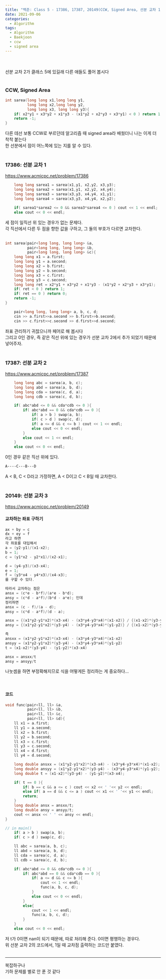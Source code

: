 ```yaml
---
title: "백준: Class 5 - 17386, 17387, 20149(CCW, Signed Area, 선분 교차 1, 2, 3)"
date: 2021-09-06
categories:
  - Algorithm
tags:
  - Algorithm
  - Baekjoon
  - ccw
  - signed area
---
```


<br></br>
선분 교차 2가 클래스 5에 있길래 다른 애들도 풀어 봅시다
<br></br>

### CCW, Signed Area
```cpp
int sarea(long long x1,long long y1,
          long long x2,long long y2,
          long long x3, long long y3){
    if( x2*y1 + x3*y2 + x1*y3 - (x1*y2 + x2*y3 + x3*y1) < 0 ) return 1;
    return -1;
}
```
다른 데선 보통 CCW로 부르던데 알고리즘 때 signed area라 배웠더니 나는 이게 더 착착 붙는다  
한 선분에서 점이 어느쪽에 있는 지를 알 수 있다.
<br></br>

### 17386: 선분 교차 1
https://www.acmicpc.net/problem/17386
```cpp
    long long sarea1 = sarea(x1,y1, x2,y2, x3,y3);
    long long sarea2 = sarea(x1,y1, x2,y2, x4,y4);
    long long sarea3 = sarea(x3,y3, x4,y4, x1,y1);
    long long sarea4 = sarea(x3,y3, x4,y4, x2,y2);

    if( sarea1*sarea2 <= 0 && sarea3*sarea4 <= 0 ) cout << 1 << endl;
    else cout << 0 << endl;
```
세 점이 일직선 위 있는 경우가 없는 문제다.  
각 직선에서 다른 두 점을 향한 값을 구하고, 그 둘의 부호가 다르면 교차한다.
<br></br>

```cpp
int sarea(pair<long long, long long> &a,
          pair<long long, long long> &b,
          pair<long long, long long> &c){
    long long x1 = a.first;
    long long y1 = a.second;
    long long x2 = b.first;
    long long y2 = b.second;
    long long x3 = c.first;
    long long y3 = c.second;
    long long ret = x2*y1 + x3*y2 + x1*y3 - (x1*y2 + x2*y3 + x3*y1);
    if( ret < 0 ) return 1;
    if( ret == 0 ) return 0;
    return -1;
}

    pair<long long, long long> a, b, c, d;
    cin >> a.first>>a.second >> b.first>>b.second;
    cin >> c.first>>c.second >> d.first>>d.second;
```
좌표 관리하기 귀찮으니까 페어로 해 봅시다  
그리고 0인 경우, 즉 같은 직선 위에 있는 경우가 선분 교차 2에서 추가 되었기 때문에 넣어주자.
<br></br>

### 17387: 선분 교차 2
https://www.acmicpc.net/problem/17387
```cpp
    long long abc = sarea(a, b, c);
    long long abd = sarea(a, b, d);
    long long cda = sarea(c, d, a);
    long long cdb = sarea(c, d, b);

    if( abc*abd <= 0 && cda*cdb <= 0 ){
        if( abc*abd == 0 && cda*cdb == 0 ){
            if( a > b ) swap(a, b);
            if( c > d ) swap(c, d);
            if( a <= d && c <= b ) cout << 1 << endl;
            else cout << 0 << endl;
        }
        else cout << 1 << endl;
    }
    else cout << 0 << endl;
```
0인 경우 같은 직선 위에 있다.  
```md
A----C---B---D
```
A < B, C < D라고 가정하면, A < D이고 C < B일 때 교차한다.
<br></br>

### 20149: 선분 교차 3
https://www.acmicpc.net/problem/20149

#### 교차하는 좌표 구하기
```cpp
ax + by = c
dx + ey = f
라고 하면
각 좌표를 대입해서
a = (y2-y1)/(x1-x2);
b = 1;
c = (y1*x2 - y2*x1)/(x2-x1);

d = (y4-y3)/(x3-x4);
e = 1;
f = (y3*x4 - y4*x3)/(x4-x3);
를 구할 수 있다.

따라서 교차하는 점은
ansx = (c*e - b*f)/(a*e - b*d);
ansy = (c*d - a*f)/(b*d - a*e); 인데
정리하면
ansx = (c - f)/(a - d);
ansy = (c*d - a*f)/(d - a);

ansx = {(x1*y2-y1*x2)*(x3-x4) - (x3*y4-y3*x4)*(x1-x2)} / {(x1-x2)*(y3-y4) - (y1-y2)*(x3-x4)}
ansy = {(x1*y2-y1*x2)*(y3-y4) - (x3*y4-y3*x4)*(y1-y2)} / {(x1-x2)*(y3-y4) - (y1-y2)*(x3-x4)}

즉
ansxx = (x1*y2-y1*x2)*(x3-x4) - (x3*y4-y3*x4)*(x1-x2)
ansyy = (x1*y2-y1*x2)*(y3-y4) - (x3*y4-y3*x4)*(y1-y2)
t = (x1-x2)*(y3-y4) - (y1-y2)*(x3-x4)

ansx = ansxx/t
ansy = ansyy/t
```
나눗셈을 하면 부정확해지므로 식을 어떻게든 정리하는 게 중요하다...  
<br></br>

#### 코드
```cpp
void func(pair<ll, ll> &a,
          pair<ll, ll> &b,
          pair<ll, ll> &c,
          pair<ll, ll> &d){
    ll x1 = a.first;
    ll y1 = a.second;
    ll x2 = b.first;
    ll y2 = b.second;
    ll x3 = c.first;
    ll y3 = c.second;
    ll x4 = d.first;
    ll y4 = d.second;

    long double ansxx = (x1*y2-y1*x2)*(x3-x4) - (x3*y4-y3*x4)*(x1-x2);
    long double ansyy = (x1*y2-y1*x2)*(y3-y4) - (x3*y4-y3*x4)*(y1-y2);
    long double t = (x1-x2)*(y3-y4) - (y1-y2)*(x3-x4);

    if( t == 0 ){
        if( b == c && a <= c ) cout << x2 << ' '<< y2 << endl;
        else if( a == d && c <= a ) cout << x1 << ' '<< y1 << endl;
        return;
    }
    long double ansx = ansxx/t;
    long double ansy = ansyy/t;
    cout << ansx << ' ' << ansy << endl;
}

// in main()
    if( a > b ) swap(a, b);
    if( c > d ) swap(c, d);

    ll abc = sarea(a, b, c);
    ll abd = sarea(a, b, d);
    ll cda = sarea(c, d, a);
    ll cdb = sarea(c, d, b);

    if( abc*abd <= 0 && cda*cdb <= 0 ){
        if( abc*abd == 0 && cda*cdb == 0 ){
            if( a <= d && c <= b ){
                cout << 1 << endl;
                func(a, b, c, d);
            }
            else cout << 0 << endl;
        }
        else{
            cout << 1 << endl;
            func(a, b, c, d);
        }
    }
    else cout << 0 << endl;
```
저 t가 0이면 nan이 되기 때문에, 따로 처리해 준다. 0이면 평행하는 경우다.  
위 선분 교차 2의 코드에서, 1일 때 교차점 출력하는 코드만 붙였다.
<br></br>

---
복잡하구나  
기하 문제를 별로 안 푼 것 같다
<br></br>
